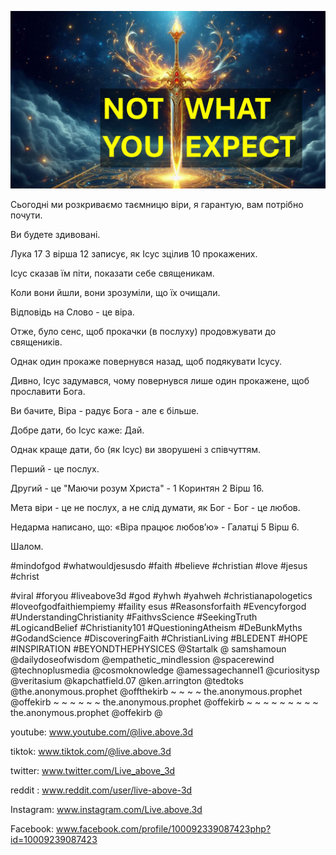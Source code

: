 ![Video cover image](../cover.jpg "cover photo")

Сьогодні ми розкриваємо таємницю віри, я гарантую, вам потрібно почути.

Ви будете здивовані.

Лука 17 З вірша 12 записує, як Ісус зцілив 10 прокажених.

Ісус сказав їм піти, показати себе священикам.

Коли вони йшли, вони зрозуміли, що їх очищали.

Відповідь на Слово - це віра.

Отже, було сенс, щоб прокачки (в послуху) продовжувати до священиків.

Однак один прокаже повернувся назад, щоб подякувати Ісусу.

Дивно, Ісус задумався, чому повернувся лише один прокажене, щоб прославити Бога.

Ви бачите, Віра - радує Бога - але є більше.

Добре дати, бо Ісус каже: Дай.

Однак краще дати, бо (як Ісус) ви зворушені з співчуттям.

Перший - це послух.

Другий - це "Маючи розум Христа" - 1 Коринтян 2 Вірш 16.

Мета віри - це не послух, а не слід думати, як Бог - Бог - це любов.

Недарма написано, що: «Віра працює любов’ю» - Галатці 5 Вірш 6.

Шалом.


#mindofgod #whatwouldjesusdo #faith #believe #christian #love #jesus #christ

#viral #foryou #liveabove3d #god #yhwh #yahweh #christianapologetics #loveofgodfaithiempiemy #faility esus #Reasonsforfaith #Evencyforgod #UnderstandingChristianity #FaithvsScience #SeekingTruth #LogicandBelief #Christianity101 #QuestioningAtheism #DeBunkMyths #GodandScience #DiscoveringFaith #ChristianLiving #BLEDENT #HOPE #INSPIRATION #BEYONDTHEPHYSICES @Startalk @ samshamoun @dailydoseofwisdom @empathetic_mindlession @spacerewind @technoplusmedia @cosmoknowledge @amessagechannel1 @curiositysp @veritasium @kapchatfield.07 @ken.arrington @tedtoks @the.anonymous.prophet @offthekirb ~ ~ ~ ~ the.anonymous.prophet @offekirb ~ ~ ~ ~ ~ ~ the.anonymous.prophet @offekirb ~ ~ ~ ~ ~ ~ ~ ~ ~ the.anonymous.prophet @offekirb @

youtube: www.youtube.com/@live.above.3d


tiktok: www.tiktok.com/@live.above.3d

twitter: www.twitter.com/Live_above_3d

reddit : www.reddit.com/user/live-above-3d

Instagram: www.instagram.com/Live.above.3d

Facebook: www.facebook.com/profile/100092339087423php?id=10009239087423


